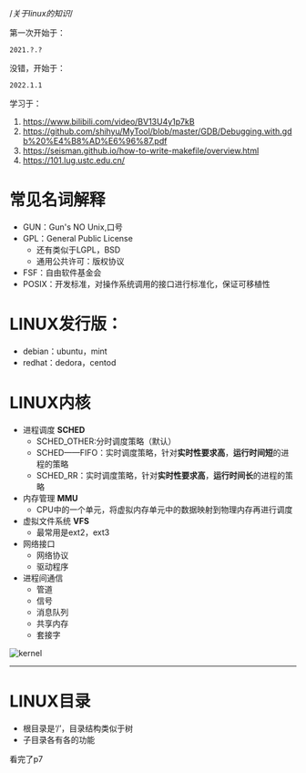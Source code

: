 /*关于linux的知识*/

第一次开始于：
```
2021.?.?
```

没错，开始于：
```
2022.1.1
```

学习于：
1. https://www.bilibili.com/video/BV13U4y1p7kB
2. https://github.com/shihyu/MyTool/blob/master/GDB/Debugging.with.gdb%20%E4%B8%AD%E6%96%87.pdf
3. https://seisman.github.io/how-to-write-makefile/overview.html
4. https://101.lug.ustc.edu.cn/

# 常见名词解释

- GUN：Gun's NO Unix,口号
- GPL：General Public License
    - 还有类似于LGPL，BSD
    - 通用公共许可：版权协议
- FSF：自由软件基金会
- POSIX：开发标准，对操作系统调用的接口进行标准化，保证可移植性

# LINUX发行版：
- debian：ubuntu，mint
- redhat：dedora，centod

# LINUX内核
- 进程调度 **SCHED**
    - SCHED_OTHER:分时调度策略（默认）
    - SCHED——FIFO：实时调度策略，针对**实时性要求高**，**运行时间短**的进程的策略
    - SCHED_RR：实时调度策略，针对**实时性要求高**，**运行时间长**的进程的策略
- 内存管理 **MMU**
    - CPU中的一个单元，将虚拟内存单元中的数据映射到物理内存再进行调度
- 虚拟文件系统 **VFS**
    - 最常用是ext2，ext3
- 网络接口
    - 网络协议
    - 驱动程序
- 进程间通信  
    - 管道
    - 信号
    - 消息队列
    - 共享内存
    - 套接字

![kernel](https://mmbiz.qpic.cn/mmbiz_png/K0TMNq37VN2JhvhMn471iaWUhZErdXDDP3WJjiayEfxUQ9enY2HyLtvCqtH5ydyicwNQNOm6IlWnOYhic8agibVyCwA/640?wx_fmt=jpeg&tp=webp&wxfrom=5&wx_lazy=1&wx_co=1)


***

# LINUX目录
- 根目录是‘/’，目录结构类似于树
- 子目录各有各的功能

看完了p7

```

```
